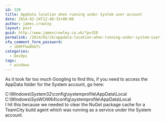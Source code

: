 ```yaml
---
id: 320
title: AppData location when running under System user account
date: 2014-02-24T12:48:32+00:00
author: james.crowley
layout: post
guid: http://www.jamescrowley.co.uk/?p=320
permalink: /2014/02/24/appdata-location-when-running-under-system-user-account/
sfw_comment_form_password:
  - iD0FFUw0GmTc
categories:
  - DevOps
tags:
  - windows
---
```

As it took far too much Googling to find this, if you need to access the AppData folder for the System account, go here:

C:\Windows\System32\config\systemprofile\AppData\Local  
C:\Windows\SysWOW64\config\systemprofile\AppData\Local  
I hit this because we needed to clear the NuGet package cache for a TeamCity build agent which was running as a service under the System account.